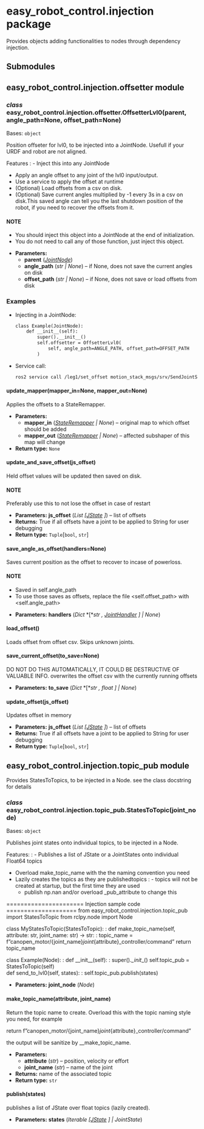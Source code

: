 # easy_robot_control.injection package

<a id="injection-label"></a>

Provides objects adding functionalities to nodes through dependency injection.

## Submodules

## easy_robot_control.injection.offsetter module

### *class* easy_robot_control.injection.offsetter.OffsetterLvl0(parent, angle_path=None, offset_path=None)

Bases: `object`

Position offseter for lvl0, to be injected into a JointNode.
Usefull if your URDF and robot are not aligned.

Features
: - Inject this into any JointNode
  - Apply an angle offset to any joint of the lvl0 input/output.
  - Use a service to apply the offset at runtime
  - (Optional) Load offsets from a csv on disk.
  - (Optional) Save current angles multiplied by -1 every 3s in a csv on disk.This saved angle can tell you the last shutdown position of the robot, if you need to recover the offsets from it.

#### NOTE
- You should inject this object into a JointNode at the end of initialization.
- You do not need  to call any of those function, just inject this object.

* **Parameters:**
  * **parent** ([*JointNode*](easy_robot_control.md#easy_robot_control.joint_state_interface.JointNode))
  * **angle_path** (*str* *|* *None*) – if None, does not save the current angles on disk
  * **offset_path** (*str* *|* *None*) – if None, does not save or load offsets from disk

### Examples

- Injecting in a JointNode:
  ```default
  class Example(JointNode):
      def __init__(self):
          super().__init__()
          self.offsetter = OffsetterLvl0(
              self, angle_path=ANGLE_PATH, offset_path=OFFSET_PATH
          )
  ```
- Service call:
  ```default
  ros2 service call /leg1/set_offset motion_stack_msgs/srv/SendJointState "{js: {name: [joint1-2], position: [1], velocity: [], effort: []}}"
  ```

#### update_mapper(mapper_in=None, mapper_out=None)

Applies the offsets to a StateRemapper.

* **Parameters:**
  * **mapper_in** ([*StateRemapper*](easy_robot_control.utils.md#easy_robot_control.utils.state_remaper.StateRemapper) *|* *None*) – original map to which offset should be added
  * **mapper_out** ([*StateRemapper*](easy_robot_control.utils.md#easy_robot_control.utils.state_remaper.StateRemapper) *|* *None*) – affected subshaper of this map will change
* **Return type:**
  `None`

#### update_and_save_offset(js_offset)

Held offset values will be updated then saved on disk.

#### NOTE
Preferably use this to not lose the offset in case of restart

* **Parameters:**
  **js_offset** (*List* *[*[*JState*](easy_robot_control.utils.md#easy_robot_control.utils.joint_state_util.JState) *]*) – list of offsets
* **Returns:**
  True if all offsets have a joint to be applied to
  String for user debugging
* **Return type:**
  `Tuple`[`bool`, `str`]

#### save_angle_as_offset(handlers=None)

Saves current position as the offset to recover to incase of powerloss.

#### NOTE
- Saved in self.angle_path
- To use those saves as offsets, replace the file <self.offset_path> with <self.angle_path>

* **Parameters:**
  **handlers** (*Dict* *[**str* *,* [*JointHandler*](easy_robot_control.md#easy_robot_control.joint_state_interface.JointHandler) *]*  *|* *None*)

#### load_offset()

Loads offset from offset csv. Skips unknown joints.

#### save_current_offset(to_save=None)

DO NOT DO THIS AUTOMATICALLY, IT COULD BE DESTRUCTIVE OF VALUABLE INFO.
overwrites the offset csv with the currently running offsets

* **Parameters:**
  **to_save** (*Dict* *[**str* *,* *float* *]*  *|* *None*)

#### update_offset(js_offset)

Updates offset in memory

* **Parameters:**
  **js_offset** (*List* *[*[*JState*](easy_robot_control.utils.md#easy_robot_control.utils.joint_state_util.JState) *]*) – list of offsets
* **Returns:**
  True if all offsets have a joint to be applied to
  String for user debugging
* **Return type:**
  `Tuple`[`bool`, `str`]

## easy_robot_control.injection.topic_pub module

Provides StatesToTopics, to be injected in a Node.
see the class docstring for details

### *class* easy_robot_control.injection.topic_pub.StatesToTopic(joint_node)

Bases: `object`

Publishes joint states onto individual topics, to be injected in a Node.

Features:
: - Publishes a list of JState or a JointStates onto individual Float64 topics
  - Overload make_topic_name with the the naming convention you need
  - Lazily creates the topics as they are publishedtopics
    : - topics will not be created at startup, but the first time they are used
      - publish np.nan and/or overload \_pub_attribute to change this

====================== Injection sample code ====================
from easy_robot_control.injection.topic_pub import StatesToTopic
from rclpy.node import Node

class MyStatesToTopic(StatesToTopic):
: def make_topic_name(self, attribute: str, joint_name: str) -> str:
  : topic_name = f”canopen_motor/{joint_name}_joint_{attribute}_controller/command”
    return topic_name

class Example(Node):
: def \_\_init_\_(self):
  : super()._\_init_\_()
    self.topic_pub = StatesToTopic(self)
  <br/>
  def send_to_lvl0(self, states):
  : self.topic_pub.publish(states)

* **Parameters:**
  **joint_node** (*Node*)

#### make_topic_name(attribute, joint_name)

Return the topic name to create.
Overload this with the topic naming style you need, for example

return f”canopen_motor/{joint_name}_joint_{attribute}_controller/command”

the output will be sanitize by \_\_make_topic_name.

* **Parameters:**
  * **attribute** (*str*) – position, velocity or effort
  * **joint_name** (*str*) – name of the joint
* **Returns:**
  name of the associated topic
* **Return type:**
  `str`

#### publish(states)

publishes a list of JState over float topics (lazily created).

* **Parameters:**
  **states** (*Iterable* *[*[*JState*](easy_robot_control.utils.md#easy_robot_control.utils.joint_state_util.JState) *]*  *|* *JointState*)
